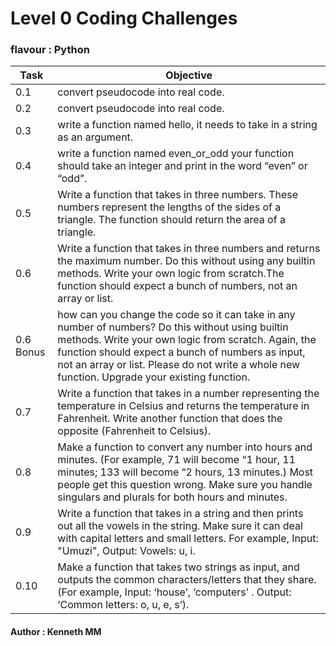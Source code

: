 # Level 0 Coding Challenges
### flavour : Python



|Task | Objective|
|---- | ---------|
|0.1 | convert pseudocode into real code.|
|0.2 | convert pseudocode into real code.|
|0.3 | write a function named hello, it needs to take in a string as an argument.|
|0.4 | write a function named even_or_odd your function should take an integer and print in the word “even” or “odd”.|
|0.5 | Write a function that takes in three numbers. These numbers represent the lengths of the sides of a triangle. The function should return the area of a triangle.|
|0.6 | Write a function that takes in three numbers and returns the maximum number. Do this without using any builtin methods. Write your own logic from scratch.The function should expect a bunch of numbers, not an array or list.|
|0.6 Bonus| how can you change the code so it can take in any number of numbers? Do this without using builtin methods. Write your own logic from scratch. Again, the function should expect a bunch of numbers as input, not an array or list. Please do not write a whole new function. Upgrade your existing function.|
|0.7 | Write a function that takes in a number representing the temperature in Celsius and returns the temperature in Fahrenheit. Write another function that does the opposite (Fahrenheit to Celsius).|
|0.8 | Make a function to convert any number into hours and minutes. (For example, 71 will become “1 hour, 11 minutes; 133 will become “2 hours, 13 minutes.) Most people get this question wrong. Make sure you handle singulars and plurals for both hours and minutes.|
|0.9 | Write a function that takes in a string and then prints out all the vowels in the string. Make sure it can deal with capital letters and small letters. For example, Input: "Umuzi", Output: Vowels: u, i.|
|0.10 | Make a function that takes two strings as input, and outputs the common characters/letters that they share. (For example, Input: ‘house’, ‘computers’ . Output: ‘Common letters: o, u, e, s’).|


#### Author : Kenneth MM
